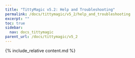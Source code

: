 ```yaml
---
title: "TittyMagic v5.2: Help and Troubleshooting"
permalink: /docs/tittymagic/v5_2/help_and_troubleshooting
excerpt: ""
toc: true
sidebar:
  nav: docs_tittymagic
parent_url: /docs/tittymagic/v5_2
---
```


{% include_relative content.md %}
